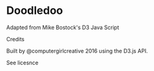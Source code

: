 # Doodledoo

Adapted from Mike Bostock's D3 Java Script

Credits

Built by @computergirlcreative 2016 using the D3.js API.

See licesnce


